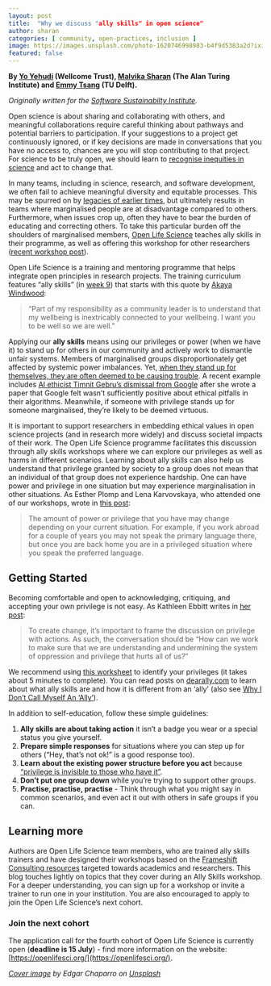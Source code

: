 ```yaml
---
layout: post
title:  "Why we discuss "ally skills" in open science"
author: sharan
categories: [ community, open-practices, inclusion ]
image: https://images.unsplash.com/photo-1620746998983-b4f9d5383a2d?ixid=MnwxMjA3fDB8MHxwaG90by1wYWdlfHx8fGVufDB8fHx8&ixlib=rb-1.2.1&auto=format&fit=crop&w=1650&q=80
featured: false
---
```


**By [Yo Yehudi](https://twitter.com/yoyehudi) (Wellcome Trust), [Malvika Sharan](https://twitter.com/malvikasharan) (The Alan Turing Institute) and [Emmy Tsang](https://twitter.com/emmy_ft) (TU Delft).**

_Originally written for the [Software Sustainabilty Institute](https://www.software.ac.uk/blog/2021-07-05-why-we-discuss-ally-skills-open-science)._

Open science is about sharing and collaborating with others, and meaningful collaborations require careful thinking about pathways and potential barriers to participation. If your suggestions to a project get continuously ignored, or if key decisions are made in conversations that you have no access to, chances are you will stop contributing to that project. For science to be truly open, we should learn to [recognise inequities in science](https://www.ncbi.nlm.nih.gov/pmc/articles/PMC2786274/) and act to change that.

In many teams, including in science, research, and software development, we often fail to achieve meaningful diversity and equitable processes. This may be spurred on by [legacies of earlier times](https://twitter.com/MollyBloom10/status/1408432288673665024/photo/1), but ultimately results in teams where marginalised people are at disadvantage compared to others. Furthermore, when issues crop up, often they have to bear the burden of educating and correcting others. To take this particular burden off the shoulders of marginalised members, [Open Life Science](https://openlifesci.org/) teaches ally skills in their programme, as well as offering this workshop for other researchers ([recent workshop post](https://www.software.ac.uk/news/ally-skills-workshop-friday-11-june)).

Open Life Science is a training and mentoring programme that helps integrate open principles in research projects. The training curriculum features “ally skills” (in [week 9](https://openlifesci.org/ols-4/schedule/#week-09)) that starts with this quote by [Akaya Windwood](https://ocimpact.com/):

> “Part of my responsibility as a community leader is to understand that my wellbeing is inextricably connected to your wellbeing. I want you to be well so we are well.”

Applying our **ally skills** means using our privileges or power (when we have it) to stand up for others in our community and actively work to dismantle unfair systems. Members of marginalised groups disproportionately get affected by systemic power imbalances. Yet, [when they stand up for themselves, they are often deemed to be causing trouble](https://blogs.ams.org/inclusionexclusion/files/2021/05/WoC-in-Organizations-Tool-FINAL-EN.jpg). A recent example includes [AI ethicist Timnit Gebru’s dismissal from Google](https://www.wired.com/story/google-timnit-gebru-ai-what-really-happened/) after she wrote a paper that Google felt wasn’t sufficiently positive about ethical pitfalls in their algorithms. Meanwhile, if someone with privilege stands up for someone marginalised, they’re likely to be deemed virtuous.

It is important to support researchers in embedding ethical values in open science projects (and in research more widely) and discuss societal impacts of their work. The Open Life Science programme facilitates this discussion through ally skills workshops where we can explore our privileges as well as harms in different scenarios. Learning about ally skills can also help us understand that privilege granted by society to a group does not mean that an individual of that group does not experience hardship. One can have power and privilege in one situation but may experience marginalisation in other situations. As Esther Plomp and Lena Karvovskaya, who attended one of our workshops, wrote in [this post](https://openworking.wordpress.com/2020/12/07/ally-skills-workshop/):

> The amount of power or privilege that you have may change depending on your current situation. For example, if you work abroad for a couple of years you may not speak the primary language there, but once you are back home you are in a privileged situation where you speak the preferred language.

Getting Started
---------------

Becoming comfortable and open to acknowledging, critiquing, and accepting your own privilege is not easy. As Kathleen Ebbitt writes in [her post](https://www.globalcitizen.org/en/content/why-its-important-to-think-about-privilege-and-why/):

> To create change, it’s important to frame the discussion on privilege with actions. As such, the conversation should be “How can we work to make sure that we are understanding and undermining the system of oppression and privilege that hurts all of us?”

We recommend using [this worksheet](http://files.frameshiftconsulting.com/asw/privilege.pdf) to identify your privileges (it takes about 5 minutes to complete). You can read posts on [dearally.com](https://dearally.com/) to learn about what ally skills are and how it is different from an ‘ally’ (also see [Why I Don’t Call Myself An ‘Ally’](https://spark4community.com/why-i-dont-use-the-term-ally/)).

In addition to self-education, follow these simple guidelines:

1.  **Ally skills are about taking action** it isn’t a badge you wear or a special status you give yourself.
2.  **Prepare simple responses** for situations where you can step up for others (“Hey, that’s not ok!” is a good response too).
3.  **Learn about the existing power structure before you act** because [“privilege is invisible to those who have it”](https://www.theguardian.com/sustainable-business/2016/jun/08/workplace-gender-equality-invisible-privilege).
4.  **Don’t put one group down** while you’re trying to support other groups.
5.  **Practise, practise, practise** \- Think through what you might say in common scenarios, and even act it out with others in safe groups if you can.

Learning more
-------------

Authors are Open Life Science team members, who are trained ally skills trainers and have designed their workshops based on the [Frameshift Consulting resources](http://frameshiftconsulting.com/ally-skills-workshop/) targeted towards academics and researchers. This blog touches lightly on topics that they cover during an Ally Skills workshop. For a deeper understanding, you can sign up for a workshop or invite a trainer to run one in your institution. You are also encouraged to apply to join the Open Life Science’s next cohort.

### Join the next cohort

The application call for the fourth cohort of Open Life Science is currently open (**deadline is 15 July**) \- find more information on the website: [https://openlifesci.org/](https://openlifesci.org/).

*[Cover image](https://unsplash.com/photos/vaXok3AlJHE) by Edgar Chaparro on [Unsplash](https://unsplash.com/@echaparro)*

